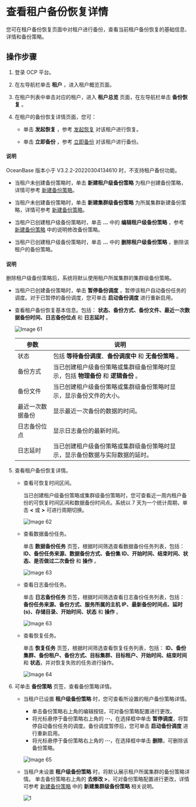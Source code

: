 # 查看租户备份恢复详情

您可在租户备份恢复页面中对租户进行备份，查看当前租户备份恢复的基础信息、详情和备份策略。

## 操作步骤

1. 登录 OCP 平台。

2. 在左导航栏单击 **租户** ，进入租户概览页面。

3. 在租户列表中单击对应的租户，进入 **租户总览** 页面，在左导航栏单击 **备份恢复** 。

4. 在租户的备份恢复详情页面，您可：

   * 单击 **发起恢复** ，参考 [发起恢复](4.initiate-a-recovery-task.md) 对该租户进行恢复。

   * 单击 **立即备份** ，参考 [立即备份](3.back-up.md) 对该租户进行备份。

  <main id="notice" type='explain'>
    <h4>说明</h4>
    <p>OceanBase 版本小于 V3.2.2-20220304134610 时，不支持租户备份功能。</p>
  </main>

   * 当租户未创建备份策略时，单击 **新建租户级备份策略** 为租户创建备份策略，详情可参考 [新建备份策略](2.create-a-tenant-backup-strategy.md)。

   * 当租户未创建备份策略时，单击 **新建集群级备份策略** 为所属集群新建备份策略，详情可参考 [新建备份策略](2.create-a-tenant-backup-strategy.md)。

   * 当租户已创建租户级备份策略时，单击 **...** 中的 **编辑租户级备份策略** ，参考 [新建备份策略](2.create-a-tenant-backup-strategy.md) 中的说明修改备份策略。

   * 当租户已创建租户级备份策略时，单击 **...** 中的 **删除租户级备份策略** ，删除该租户的备份策略。

  <main id="notice" type='explain'>
    <h4>说明</h4>
    <p>删除租户级备份策略后，系统将默认使用租户所属集群的集群级备份策略。</p>
  </main>

   * 当租户已创建备份策略时，单击 **暂停备份调度** ，暂停该租户自动备份任务的调度。对于已暂停的备份调度，您可单击 **启动备份调度** 进行重新启用。

   * 查看租户备份恢复基本信息。包括： **状态、备份方式、备份文件、最近一次数据备份时间、日志备份位点** 和 **日志延时** 。

      ![Image 61](https://help-static-aliyun-doc.aliyuncs.com/assets/img/zh-CN/7723482561/p440026.png)
  
      |    参数    |  说明  |
      |----------|---|
      | 状态       | 包括 **等待备份调度**、**备份调度中** 和 **无备份策略** 。 |
      | 备份方式     | 当已创建租户级备份策略或集群级备份策略时显示，包括 **物理备份** 和 **逻辑备份** 。 |
      | 备份文件     | 当已创建租户级备份策略或集群级备份策略时显示，显示备份文件的大小。 |
      | 最近一次数据备份 | 显示最近一次备份的数据的时间。 |
      | 日志备份位点   | 显示日志备份的最新时间。 |
      | 日志延时     | 当已创建租户级备份策略或集群级备份策略时显示，显示备份数据与实际数据的延时。 |

5. 查看租户备份恢复详情。

   * 查看可恢复时间区间。

      当已创建租户级备份策略或集群级备份策略时，您可查看近一周内租户备份的可恢复时间区间和数据备份时间点。系统以 7 天为一个统计周期，单击 **\<** 或 **\>** 可进行周期切换。

      ![Image 62](https://help-static-aliyun-doc.aliyuncs.com/assets/img/zh-CN/4996479461/p428261.png)

   * 查看数据备份任务。

      单击 **数据备份任务** 页签，根据时间筛选查看数据备份任务列表，包括：**ID、备份任务来源、数据备份方式、备份集 ID、开始时间、结束时间、状态、是否做过二次备份** 和 **操作** 。

      ![Image 63](https://obbusiness-private.oss-cn-shanghai.aliyuncs.com/doc/img/ocp/401/%E7%A7%9F%E6%88%B7%E6%95%B0%E6%8D%AE%E5%A4%87%E4%BB%BD%E4%BB%BB%E5%8A%A11.png)

   * 查看日志备份任务。

      单击 **日志备份任务** 页签，根据时间筛选查看日志备份任务列表，包括： **备份任务来源、备份方式、服务所属的主机 IP、最新备份时间点、延时(s)、存储目录、开始时间、状态** 和 **操作** 。

      ![Image 63](https://obbusiness-private.oss-cn-shanghai.aliyuncs.com/doc/img/ocp/401/%E7%A7%9F%E6%88%B7%E6%97%A5%E5%BF%97%E5%A4%87%E4%BB%BD%E4%BB%BB%E5%8A%A11.png)

   * 查看恢复任务。

      单击 **恢复任务** 页签，根据时间筛选查看恢复任务列表，包括： **ID、备份集群、备份租户、备份方式、目标集群、目标租户、开始时间、结束时间** 和 **状态**，并对恢复失败的任务进行操作。

      ![Image 64](https://obbusiness-private.oss-cn-shanghai.aliyuncs.com/doc/img/ocp/401/%E7%A7%9F%E6%88%B7%E6%81%A2%E5%A4%8D%E4%BB%BB%E5%8A%A11.png)

6. 可单击 **备份策略** 页签，查看备份策略详情。

   * 当租户已设置 **租户级备份策略** 时，您可查看所设置的租户备份策略详情。

      * 单击备份策略右上角的编辑按钮，可对备份策略配置进行更改。
      * 将光标悬停于备份策略右上角的 **···**，在选择框中单击 **暂停调度**，将暂停自动备份任务的调度。备份调度暂停后，您可单击 **启动备份调度** 进行重新启用。
      * 将光标悬停于备份策略右上角的 **···**，在选择框中单击 **删除**，可删除该备份策略。

      ![Image 65](https://obbusiness-private.oss-cn-shanghai.aliyuncs.com/doc/img/ocp/401/Image%2021.png)

   * 当租户未设置 **租户级备份策略** 时，将默认展示租户所属集群的备份策略详情。
      单击备份策略右上角的 **去修改 >**，可对备份策略配置进行更改，详情可参考 [新建备份策略](2.create-a-tenant-backup-strategy.md) 中的 **新建集群级备份策略** 相关说明。

      ![1](https://obbusiness-private.oss-cn-shanghai.aliyuncs.com/doc/img/ocp/401/%E9%9B%86%E7%BE%A4%E7%BA%A7%E5%A4%87%E4%BB%BD%E7%AD%96%E7%95%A51.png)
